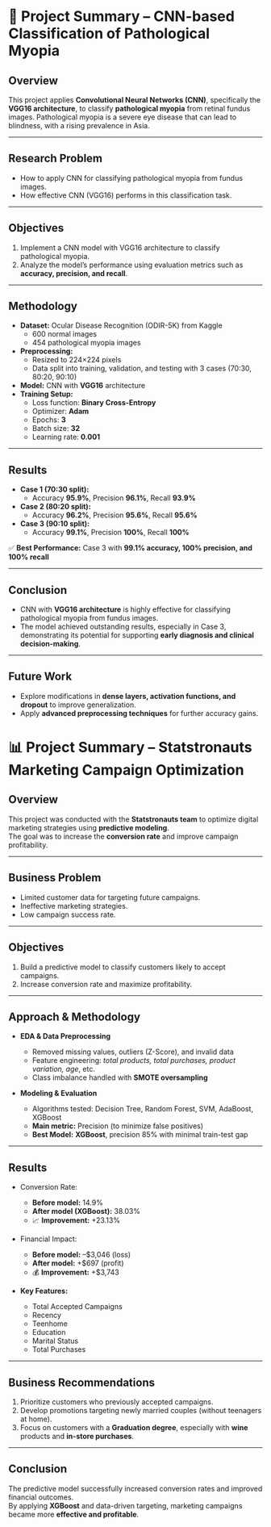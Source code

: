 # 📑 Project Summary – CNN-based Classification of Pathological Myopia  

## Overview  
This project applies **Convolutional Neural Networks (CNN)**, specifically the **VGG16 architecture**, to classify **pathological myopia** from retinal fundus images. Pathological myopia is a severe eye disease that can lead to blindness, with a rising prevalence in Asia.  

---

## Research Problem  
- How to apply CNN for classifying pathological myopia from fundus images.  
- How effective CNN (VGG16) performs in this classification task.  

---

## Objectives  
1. Implement a CNN model with VGG16 architecture to classify pathological myopia.  
2. Analyze the model’s performance using evaluation metrics such as **accuracy, precision, and recall**.  

---

## Methodology  
- **Dataset:** Ocular Disease Recognition (ODIR-5K) from Kaggle  
  - 600 normal images  
  - 454 pathological myopia images  
- **Preprocessing:**  
  - Resized to 224×224 pixels  
  - Data split into training, validation, and testing with 3 cases (70:30, 80:20, 90:10)  
- **Model:** CNN with **VGG16** architecture  
- **Training Setup:**  
  - Loss function: **Binary Cross-Entropy**  
  - Optimizer: **Adam**  
  - Epochs: **3**  
  - Batch size: **32**  
  - Learning rate: **0.001**  

---

## Results  
- **Case 1 (70:30 split):**  
  - Accuracy **95.9%**, Precision **96.1%**, Recall **93.9%**  
- **Case 2 (80:20 split):**  
  - Accuracy **96.2%**, Precision **95.6%**, Recall **95.6%**  
- **Case 3 (90:10 split):**  
  - Accuracy **99.1%**, Precision **100%**, Recall **100%**  

✅ **Best Performance:** Case 3 with **99.1% accuracy, 100% precision, and 100% recall**  

---

## Conclusion  
- CNN with **VGG16 architecture** is highly effective for classifying pathological myopia from fundus images.  
- The model achieved outstanding results, especially in Case 3, demonstrating its potential for supporting **early diagnosis and clinical decision-making**.  

---

## Future Work  
- Explore modifications in **dense layers, activation functions, and dropout** to improve generalization.  
- Apply **advanced preprocessing techniques** for further accuracy gains.  


# 📊 Project Summary – Statstronauts Marketing Campaign Optimization  

## Overview  
This project was conducted with the **Statstronauts team** to optimize digital marketing strategies using **predictive modeling**.  
The goal was to increase the **conversion rate** and improve campaign profitability.  

---

## Business Problem  
- Limited customer data for targeting future campaigns.  
- Ineffective marketing strategies.  
- Low campaign success rate.  

---

## Objectives  
1. Build a predictive model to classify customers likely to accept campaigns.  
2. Increase conversion rate and maximize profitability.  

---

## Approach & Methodology  
- **EDA & Data Preprocessing**  
  - Removed missing values, outliers (Z-Score), and invalid data  
  - Feature engineering: *total products, total purchases, product variation, age*, etc.  
  - Class imbalance handled with **SMOTE oversampling**  

- **Modeling & Evaluation**  
  - Algorithms tested: Decision Tree, Random Forest, SVM, AdaBoost, XGBoost  
  - **Main metric:** Precision (to minimize false positives)  
  - **Best Model:** **XGBoost**, precision 85% with minimal train-test gap  

---

## Results  
- Conversion Rate:  
  - **Before model:** 14.9%  
  - **After model (XGBoost):** 38.03%  
  - 📈 **Improvement:** +23.13%  

- Financial Impact:  
  - **Before model:** –$3,046 (loss)  
  - **After model:** +$697 (profit)  
  - 💰 **Improvement:** +$3,743  

- **Key Features:**  
  - Total Accepted Campaigns  
  - Recency  
  - Teenhome  
  - Education  
  - Marital Status  
  - Total Purchases  

---

## Business Recommendations  
1. Prioritize customers who previously accepted campaigns.  
2. Develop promotions targeting newly married couples (without teenagers at home).  
3. Focus on customers with a **Graduation degree**, especially with **wine** products and **in-store purchases**.  

---

## Conclusion  
The predictive model successfully increased conversion rates and improved financial outcomes.  
By applying **XGBoost** and data-driven targeting, marketing campaigns became more **effective and profitable**.  
